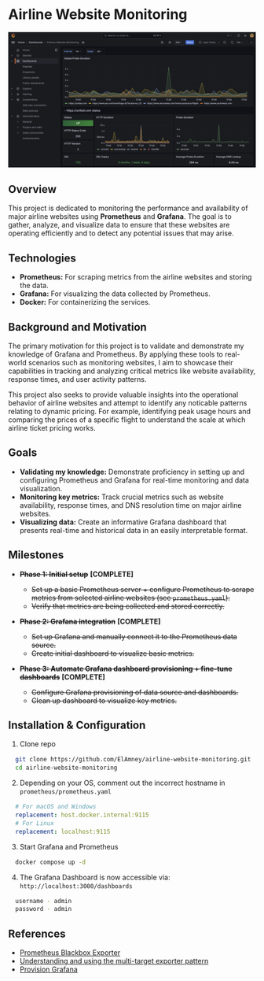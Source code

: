 # Airline Website Monitoring

![Grafana Dashboard Screenshot](./grafana-dashboard-screenshot.png)

## Overview
This project is dedicated to monitoring the performance and availability of major airline websites using **Prometheus** and **Grafana**. The goal is to gather, analyze, and visualize data to ensure that these websites are operating efficiently and to detect any potential issues that may arise.

## Technologies

- **Prometheus:** For scraping metrics from the airline websites and storing the data.
- **Grafana:** For visualizing the data collected by Prometheus.
- **Docker:** For containerizing the services.

## Background and Motivation

The primary motivation for this project is to validate and demonstrate my knowledge of Grafana and Prometheus. By applying these tools to real-world scenarios such as monitoring websites, I aim to showcase their capabilities in tracking and analyzing critical metrics like website availability, response times, and user activity patterns.

This project also seeks to provide valuable insights into the operational behavior of airline websites and attempt to identify any noticable patterns relating to dynamic pricing. For example, identifying peak usage hours and comparing the prices of a specific flight to understand the scale at which airline ticket pricing works.

## Goals

- **Validating my knowledge:** Demonstrate proficiency in setting up and configuring Prometheus and Grafana for real-time monitoring and data visualization.
- **Monitoring key metrics:** Track crucial metrics such as website availability, response times, and DNS resolution time on major airline websites.
- **Visualizing data:** Create an informative Grafana dashboard that presents real-time and historical data in an easily interpretable format.

## Milestones
- ~~**Phase 1: Initial setup**~~ **[COMPLETE]**
  - ~~Set up a basic Prometheus server + configure Prometheus to scrape metrics from selected airline websites (see `prometheus.yaml`).~~
  - ~~Verify that metrics are being collected and stored correctly.~~

- ~~**Phase 2: Grafana integration**~~ **[COMPLETE]**
  - ~~Set up Grafana and manually connect it to the Prometheus data source.~~
  - ~~Create initial dashboard to visualize basic metrics.~~

- ~~**Phase 3: Automate Grafana dashboard provisioning + fine-tune dashboards**~~ **[COMPLETE]**
  - ~~Configure Grafana provisioning of data source and dashboards.~~
  - ~~Clean up dashboard to visualize key metrics.~~

## Installation & Configuration
1. Clone repo
```bash
  git clone https://github.com/ElAmney/airline-website-monitoring.git
  cd airline-website-monitoring
```

2. Depending on your OS, comment out the incorrect hostname in `prometheus/prometheus.yaml`
```yaml
  # For macOS and Windows
  replacement: host.docker.internal:9115 
  # For Linux
  replacement: localhost:9115
```

3. Start Grafana and Prometheus
```bash
  docker compose up -d
```

4. The Grafana Dashboard is now accessible via: `http://localhost:3000/dashboards`
```bash
  username - admin
  password - admin
```

## References
- [Prometheus Blackbox Exporter](https://github.com/prometheus/blackbox_exporter)
- [Understanding and using the multi-target exporter pattern](https://prometheus.io/docs/guides/multi-target-exporter/)
- [Provision Grafana](https://grafana.com/docs/grafana/latest/administration/provisioning/)